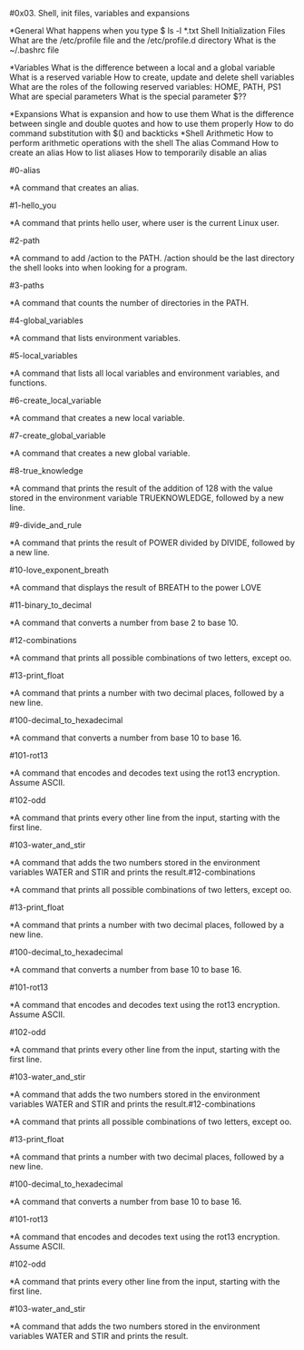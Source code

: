 #0x03. Shell, init files, variables and expansions

*General
 What happens when you type $ ls -l *.txt
 Shell Initialization Files
 What are the /etc/profile file and the /etc/profile.d directory
 What is the ~/.bashrc file

*Variables
 What is the difference between a local and a global variable
 What is a reserved variable
 How to create, update and delete shell variables
 What are the roles of the following reserved variables: HOME, PATH, PS1
 What are special parameters
 What is the special parameter $??
 
*Expansions
 What is expansion and how to use them
  What is the difference between single and double quotes and how to use them properly
  How to do command substitution with $() and backticks
*Shell Arithmetic
 How to perform arithmetic operations with the shell
 The alias Command
 How to create an alias
 How to list aliases
 How to temporarily disable an alias

#0-alias

*A command that creates an alias.

#1-hello_you

*A command that prints hello user, where user is the current Linux user.

#2-path

*A command to add /action to the PATH. /action should be the last directory the shell looks into when looking for a program.

#3-paths

*A command that counts the number of directories in the PATH.

#4-global_variables

*A command that lists environment variables.

#5-local_variables

*A command that lists all local variables and environment variables, and functions.

#6-create_local_variable

*A command that creates a new local variable.

#7-create_global_variable

*A command that creates a new global variable.

#8-true_knowledge

*A command that prints the result of the addition of 128 with the value stored in the environment variable TRUEKNOWLEDGE, followed by a new line.

#9-divide_and_rule

*A command that prints the result of POWER divided by DIVIDE, followed by a new line.

#10-love_exponent_breath

*A command that displays the result of BREATH to the power LOVE

#11-binary_to_decimal

*A command that converts a number from base 2 to base 10.

#12-combinations

*A command that prints all possible combinations of two letters, except oo.

#13-print_float

*A command that prints a number with two decimal places, followed by a new line.

#100-decimal_to_hexadecimal

*A command that converts a number from base 10 to base 16.

#101-rot13

*A command that encodes and decodes text using the rot13 encryption. Assume ASCII.

#102-odd

*A command that prints every other line from the input, starting with the first line.

#103-water_and_stir

*A command that adds the two numbers stored in the environment variables WATER and STIR and prints the result.#12-combinations

*A command that prints all possible combinations of two letters, except oo.

#13-print_float

*A command that prints a number with two decimal places, followed by a new line.

#100-decimal_to_hexadecimal

*A command that converts a number from base 10 to base 16.

#101-rot13

*A command that encodes and decodes text using the rot13 encryption. Assume ASCII.

#102-odd

*A command that prints every other line from the input, starting with the first line.

#103-water_and_stir

*A command that adds the two numbers stored in the environment variables WATER and STIR and prints the result.#12-combinations

*A command that prints all possible combinations of two letters, except oo.

#13-print_float

*A command that prints a number with two decimal places, followed by a new line.

#100-decimal_to_hexadecimal

*A command that converts a number from base 10 to base 16.

#101-rot13

*A command that encodes and decodes text using the rot13 encryption. Assume ASCII.

#102-odd

*A command that prints every other line from the input, starting with the first line.

#103-water_and_stir

*A command that adds the two numbers stored in the environment variables WATER and STIR and prints the result.

































